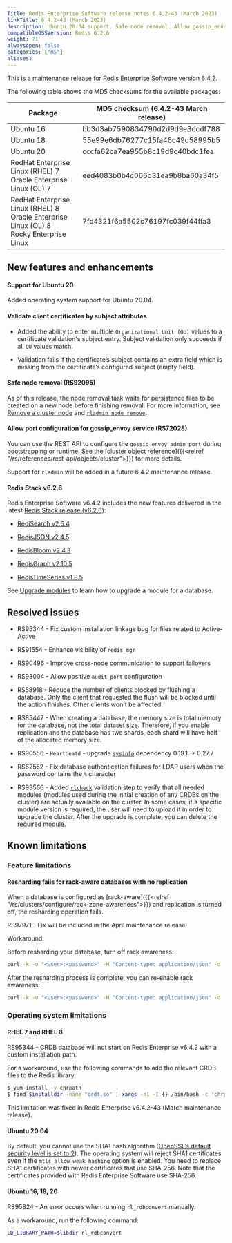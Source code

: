 ```yaml
---
Title: Redis Enterprise Software release notes 6.4.2-43 (March 2023)
linkTitle: 6.4.2-43 (March 2023)
description: Ubuntu 20.04 support. Safe node removal. Allow gossip_envoy port configuration.
compatibleOSSVersion: Redis 6.2.6
weight: 71
alwaysopen: false
categories: ["RS"]
aliases: 
---
```


This is a maintenance release for ​[​Redis Enterprise Software version 6.4.2](https://redis.com/redis-enterprise-software/download-center/software/).

The following table shows the MD5 checksums for the available packages:

| Package | MD5 checksum (6.4.2-43 March release) |
|---------|---------------------------------------|
| Ubuntu 16 | bb3d3ab7590834790d2d9d9e3dcdf788 |
| Ubuntu 18 | 55e99e6db76277c15fa46c49d58995b5 |
| Ubuntu 20 | cccfa62ca7ea955b8c19d9c40bdc1fea |
| RedHat Enterprise Linux (RHEL) 7<br/>Oracle Enterprise Linux (OL) 7 | eed4083b0b4c066d31ea9b8ba60a34f5 |
| RedHat Enterprise Linux (RHEL) 8<br/>Oracle Enterprise Linux (OL) 8 <br/>Rocky Enterprise Linux | 7fd4321f6a5502c76197fc039f44ffa3 |

## New features and enhancements

#### Support for Ubuntu 20

Added operating system support for Ubuntu 20.04.

#### Validate client certificates by subject attributes

- Added the ability to enter multiple `Organizational Unit (OU)` values to a certificate validation's subject entry. Subject validation only succeeds if all `OU` values match.

- Validation fails if the certificate’s subject contains an extra field which is missing from the certificate’s configured subject (empty field).

#### Safe node removal (RS92095)

As of this release, the node removal task waits for persistence files to be created on a new node before finishing removal. For more information, see [Remove a cluster node](https://docs.redis.com/latest/rs/clusters/remove-node/) and [`rladmin node remove`](https://docs.redis.com/latest/rs/references/cli-utilities/rladmin/node/remove/).

#### Allow port configuration for gossip_envoy service (RS72028) 

You can use the REST API to configure the `gossip_envoy_admin_port` during bootstrapping or runtime. See the [cluster object reference]({{<relref "/rs/references/rest-api/objects/cluster">}}) for more details.

Support for `rladmin` will be added in a future 6.4.2 maintenance release.

#### Redis Stack v6.2.6

Redis Enterprise Software v6.4.2 includes the new features delivered in the latest [Redis Stack release (v6.2.6)](https://redis.com/blog/introducing-redis-stack-6-2-6-and-7-0-6/ ):

- [RediSearch v2.6.4](https://docs.redis.com/latest/modules/redisearch/release-notes/redisearch-2.6-release-notes/#v264-december-2022)

- [RedisJSON v2.4.5](https://docs.redis.com/latest/modules/redisjson/release-notes/redisjson-2.4-release-notes/#v245-february-2023)

- [RedisBloom v2.4.3](https://docs.redis.com/latest/modules/redisbloom/release-notes/redisbloom-2.4-release-notes/#v24-ga-v243-november-2022)

- [RedisGraph v2.10.5](https://docs.redis.com/latest/modules/redisgraph/release-notes/redisgraph-2.10-release-notes/#v2105-december-2022)

- [RedisTimeSeries v1.8.5](https://docs.redis.com/latest/modules/redistimeseries/release-notes/redistimeseries-1.8-release-notes/#v185-january-2023)

See [Upgrade modules](https://docs.redis.com/latest/modules/install/upgrade-module/) to learn how to upgrade a module for a database.

## Resolved issues

- RS95344 - Fix custom installation linkage bug for files related to Active-Active

- RS91554 - Enhance visibility of `redis_mgr` 

- RS90496 - Improve cross-node communication to support failovers

- RS93004 - Allow positive `audit_port` configuration

- RS58918 - Reduce the number of clients blocked by flushing a database. Only the client that requested the flush will be blocked until the action finishes. Other clients won't be affected.

- RS85447 - When creating a database, the memory size is total memory for the database, not the total dataset size. Therefore, if you enable replication and the database has two shards, each shard will have half of the allocated memory size.

- RS90556 -  `Heartbeatd` - upgrade [`sysinfo`](https://crates.io/crates/sysinfo) dependency 0.19.1 -> 0.27.7

- RS62552 - Fix database authentication failures for LDAP users when the password contains the `%` character

- RS93566 - Added [`rlcheck`](https://docs.redis.com/latest/rs/references/cli-utilities/rlcheck/) validation step to verify that all needed modules (modules used during the initial creation of any CRDBs on the cluster) are actually available on the cluster. In some cases, if a specific module version is required, the user will need to upload it in order to upgrade the cluster. After the upgrade is complete, you can delete the required module.

## Known limitations

### Feature limitations

#### Resharding fails for rack-aware databases with no replication

When a database is configured as [rack-aware]({{<relref "/rs/clusters/configure/rack-zone-awareness">}}) and replication is turned off, the resharding operation fails.

RS97971 - Fix will be included in the April maintenance release       

Workaround:

Before resharding your database, turn off rack awareness:

```sh
curl -k -u "<user>:<password>" -H "Content-type: application/json" -d '{"rack_aware": false}' -X PUT "https://localhost:9443/v1/bdbs/<bdb_uid>"
```

After the resharding process is complete, you can re-enable rack awareness:

```sh
curl -k -u "<user>:<password>" -H "Content-type: application/json" -d '{"rack_aware": true}' -X PUT "https://localhost:9443/v1/bdbs/<bdb_uid>"
```

### Operating system limitations

#### RHEL 7 and RHEL 8

RS95344 - CRDB database will not start on Redis Enterprise v6.4.2 with a custom installation path.

For a workaround, use the following commands to add the relevant CRDB files to the Redis library:

```sh
$ yum install -y chrpath
$ find $installdir -name "crdt.so" | xargs -n1 -I {} /bin/bash -c 'chrpath -r ${libdir} {}'
```

This limitation was fixed in Redis Enterprise v6.4.2-43 (March maintenance release).

#### Ubuntu 20.04

By default, you cannot use the SHA1 hash algorithm ([OpenSSL’s default security level is set to 2](https://manpages.ubuntu.com/manpages/focal/man3/SSL_CTX_set_security_level.3ssl.html#notes)). The operating system will reject SHA1 certificates even if the `mtls_allow_weak_hashing` option is enabled. You need to replace SHA1 certificates with newer certificates that use SHA-256. Note that the certificates provided with Redis Enterprise Software use SHA-256.  


#### Ubuntu 16, 18, 20

RS95824 - An error occurs when running `rl_rdbconvert` manually.

As a workaround, run the following command:

```sh
LD_LIBRARY_PATH=$libdir rl_rdbconvert
```

